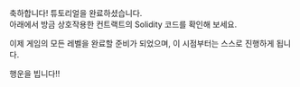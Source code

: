 축하합니다! 튜토리얼을 완료하셨습니다.  
아래에서 방금 상호작용한 컨트랙트의 Solidity 코드를 확인해 보세요.

이제 게임의 모든 레벨을 완료할 준비가 되었으며, 이 시점부터는 스스로 진행하게 됩니다.

행운을 빕니다!!

